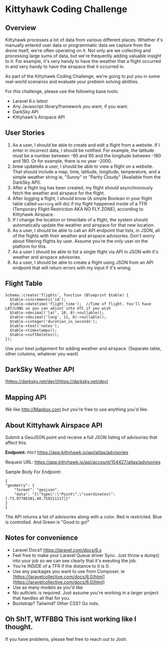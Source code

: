 #  Kittyhawk Coding Challenge 

## Overview
Kittyhawk processes a lot of data from various different places.
Whether it's manually entered user data or programmatic data we capture from the drone itself,
we're often operating on it. Not only are we collecting and processing large sums of data, 
but we're frequently adding valuable insight to it. For example, it's very handy to have the weather that a flight occurred in 
and very handy to have the airspace that it occurred in.

As part of the Kittyhawk Coding Challenge, we're going to put you in some real-world scenarios and evaluate your problem solving abilities.

For this challenge, please use the following base tools:

- Laravel 6.x latest
- Any Javascript library/framework you want, if you want.
- DarkSky API 
- Kittyhawk's Airspace API

## User Stories

1) As a user, I should be able to create and edit a flight from a website. If I enter in incorrect data, I should be notified. For example, the latitude must be a number between -90 and 90 and the longitude between -180 and 180. Or for example, there is no year -2000.
2) brew updateAs a user, I should be able to view a flight on a website. That should include a map, time, latitude, longitude, temperature, and a simple weather string ie, "Sunny" or "Partly Cloudy" (Available from the DarkSky API). 
3) After a flight log has been created, my flight should asynchronously fetch the weather and airspace for the flight.
4) After logging a flight, I should know (A simple Boolean in your flight table called `warning` will do) if my flight happened inside of a TFR (Temporary Flight Restriction AKA NO FLY ZONE), according to Kittyhawk Airspace. 
5) If I change the location or time/date of a flight, the system should automatically update the weather and airspace for that new location.
6) As a user, I should be able to call an API endpoint that lists, in JSON, all of the flights with their weather and airspace advisories. Don't worry about filtering flights by user. Assume you're the only user on the platform for this.
7) As a user I should be able to list a single flight via API in JSON with it's weather and airspace advisories.
8) As a user, I should be able to create a flight using JSON from an API endpoint that will return errors with my input if it's wrong.

## Flight Table

    Schema::create('flights', function (Blueprint $table) {  
	  $table->increments('id');  
	  $table->datetime('flight_time');  //Time of flight. You'll have LAT/LONG so you can adjust into UTC if you wish 
	  $table->decimal('lat', 10, 8)->nullable();  
	  $table->decimal('long', 11, 8)->nullable();  
	  $table->integer('duration_in_seconds');   
	  $table->text('notes');  
	  $table->timestamps();  
	  $table->softDeletes();  
	});

Use your best judgement for adding weather and airspace. (Separate table, other columns, whatever you want)

## DarkSky Weather API
[https://darksky.net/dev](https://darksky.net/dev)

## Mapping API
We like http://Mapbox.com but you're free to use anything you'd like. 

## About Kittyhawk Airspace API
Submit a GeoJSON point and receive a full JSON listing of advisories that affect this. 

**Endpoint:** `POST`  https://app.kittyhawk.io/api/atlas/advisories

Request URL: https://app.kittyhawk.io/api/account/154427/atlas/advisories

Sample Body For Endpoint:

    {
    "geometry": {
        "format": "geojson",
        "data": "{\"type\":\"Point\",\"coordinates\":[-73.97786381,40.759211117]}"
    }
	} 

The API returns a list of advisories along with a color. Red is restricted. Blue is controlled. And Green is "Good to go!"

## Notes for convenience
- Laravel Docs!! https://laravel.com/docs/6.x
- Feel free to make your Laravel Queue driver Sync. Just throw a dump() into your job so we can see clearly that it's exeuting the job.
- You're INSIDE of a TFR if the distance to it is 0. 
- Use any packages you want to use from Composer. ie [https://laravelcollective.com/docs/6.0/html](https://laravelcollective.com/docs/6.0/html)
- Use as many models as you'd like
- No auth/etc is required. Just assume you're working in a larger project that handles all that for you.
- Bootstrap? Tailwind? Other CSS? Go nuts. 

## Oh Sh!T, WTFBBQ This isnt working like I thought.
If you have problems, please feel free to reach out to Josh. 


